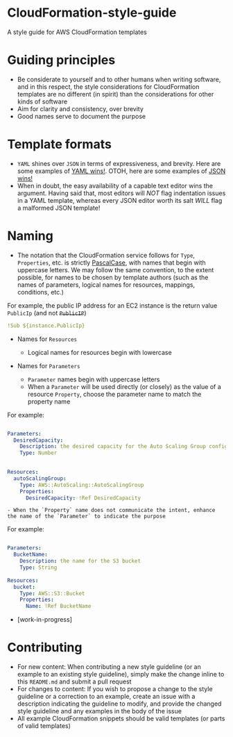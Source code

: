 # CloudFormation-style-guide
A style guide for AWS CloudFormation templates 

Guiding principles
===

- Be considerate to yourself and to other humans when writing software, and in this respect, the style considerations for CloudFormation templates are no different (in spirit) than the considerations for other kinds of software
- Aim for clarity and consistency, over brevity
- Good names serve to document the purpose

Template formats
===

- `YAML` shines over `JSON` in terms of expressiveness, and brevity. Here are some examples of [YAML wins!](examples/yaml_wins.md). OTOH, here are some examples of [JSON wins!](examples/json_wins.md)
- When in doubt, the easy availability of a capable text editor wins the argument. Having said that, most editors will _NOT_ flag indentation issues in a YAML template, whereas every JSON editor worth its salt _WILL_ flag a malformed JSON template!

Naming
====

- The notation that the CloudFormation service follows for `Type`, `Properties`, etc. is strictly [PascalCase](http://wiki.c2.com/?PascalCase), with names that begin with uppercase letters. We may follow the same convention, to the extent possible, for names to be chosen by template authors (such as the names of parameters, logical names for resources,  mappings, conditions, etc.)

For example, the public IP address for an EC2 instance is the return value `PublicIp` (and not ~~`PublicIP`~~)

```yaml
!Sub ${instance.PublicIp}

```

- Names for `Resources`
    - Logical names for resources begin with lowercase

- Names for `Parameters`
    - `Parameter` names begin with uppercase letters
    - When a `Parameter` will be used directly (or closely) as the value of a resource `Property`, choose the parameter name to match the property name

For example:

```yaml

Parameters:
  DesiredCapacity:
    Description: the desired capacity for the Auto Scaling Group configured for the fleet
    Type: Number

    
Resources:
  autoScalingGroup:
    Type: AWS::AutoScaling::AutoScalingGroup
    Properties:
      DesiredCapacity: !Ref DesiredCapacity

```

    - When the `Property` name does not communicate the intent, enhance the name of the `Parameter` to indicate the purpose

For example:

```yaml

Parameters:
  BucketName:
    Description: the name for the S3 bucket
    Type: String
    
Resources:
  bucket:
    Type: AWS::S3::Bucket
    Properties:
      Name: !Ref BucketName

```

- [work-in-progress]

Contributing
====

- For new content: When contributing a new style guideline (or an example to an existing style guideline), simply make the change inline to this `README.md` and submit a pull request
- For changes to content: If you wish to propose a change to the style guideline or a correction to an example, create an issue with a description indicating the guideline to modify, and provide the changed style guideline and any examples in the body of the issue
- All example CloudFormation snippets should be valid templates (or parts of valid templates)  
